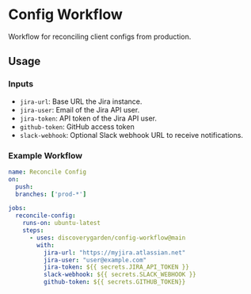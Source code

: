 # Config Workflow

Workflow for reconciling client configs from production.

## Usage

### Inputs

- `jira-url`: Base URL the Jira instance. 
- `jira-user`: Email of the Jira API user.
- `jira-token`: API token of the Jira API user.
- `github-token`: GitHub access token
- `slack-webhook`: Optional Slack webhook URL to receive notifications.

### Example Workflow

```yaml
name: Reconcile Config
on:
  push:
  branches: ['prod-*']

jobs:
  reconcile-config:
    runs-on: ubuntu-latest
    steps:
      - uses: discoverygarden/config-workflow@main
        with:
          jira-url: "https://myjira.atlassian.net"
          jira-user: "user@example.com"
          jira-token: ${{ secrets.JIRA_API_TOKEN }}
          slack-webhook: ${{ secrets.SLACK_WEBHOOK }}
          github-token: ${{ secrets.GITHUB_TOKEN}}
```